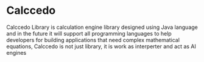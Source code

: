 # Calccedo
Calccedo Library is calculation engine library designed using Java language and in the future it will support all programming languages to help developers for building applications that need complex mathematical equations, Calccedo is not just library, it is work as interperter and act as AI engines



